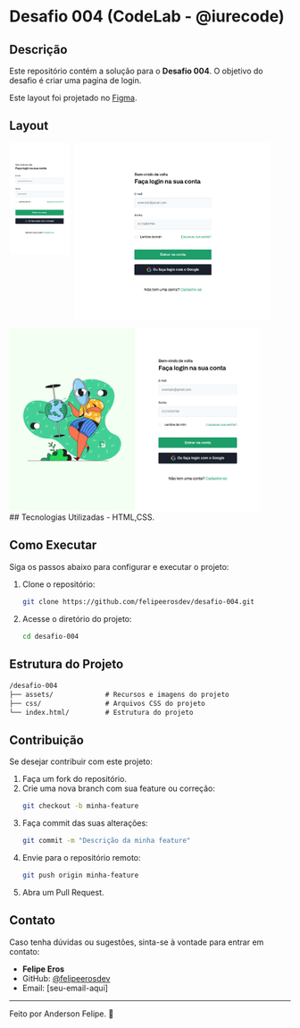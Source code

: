 # Desafio 004 (CodeLab - @iurecode)

## Descrição
Este repositório contém a solução para o **Desafio 004**. O objetivo do desafio é criar uma pagina de login.

Este layout foi projetado no [Figma](https://www.figma.com/design/Yb9IBH56g7T1hdIyZ3BMNO/Desafios---CodeLab?node-id=257087-949&t=6lEjXa6giDpjx8Tp-0).

## Layout
<div style="display: flex;gap:10px;flex-wrap: wrap;">
<a href="assets/img/page-login-mobile.png" target="_blank">
  <img src="assets/img/page-login-mobile.png" alt="imagem-mobile" style="max-width: 350px; height: 200px;">
</a>

<a href="assets/img/page-login-tablet.png" target="_blank">
  <img src="assets/img/page-login-tablet.png" alt="imagem-tablet" style="max-width: 350px; height: auto;">
</a>

<a href="assets/img/login-page-desktop.png" target="_blank">
  <img src="assets/img/login-page-desktop.png" alt="imagem-desktop" style="max-width: 450px; height: 400p;">
</a>
</div>
## Tecnologias Utilizadas
- HTML,CSS.

## Como Executar
Siga os passos abaixo para configurar e executar o projeto:

1. Clone o repositório:
   ```sh
   git clone https://github.com/felipeerosdev/desafio-004.git
   ```
2. Acesse o diretório do projeto:
   ```sh
   cd desafio-004
   ```
## Estrutura do Projeto
```
/desafio-004
├── assets/             # Recursos e imagens do projeto
├── css/                # Arquivos CSS do projeto
└── index.html/         # Estrutura do projeto
```
## Contribuição
Se desejar contribuir com este projeto:
1. Faça um fork do repositório.
2. Crie uma nova branch com sua feature ou correção:
   ```sh
   git checkout -b minha-feature
   ```
3. Faça commit das suas alterações:
   ```sh
   git commit -m "Descrição da minha feature"
   ```
4. Envie para o repositório remoto:
   ```sh
   git push origin minha-feature
   ```
5. Abra um Pull Request.

## Contato
Caso tenha dúvidas ou sugestões, sinta-se à vontade para entrar em contato:
- **Felipe Eros**
- GitHub: [@felipeerosdev](https://github.com/felipeerosdev)
- Email: [seu-email-aqui]

---

Feito por Anderson Felipe. 🚀

